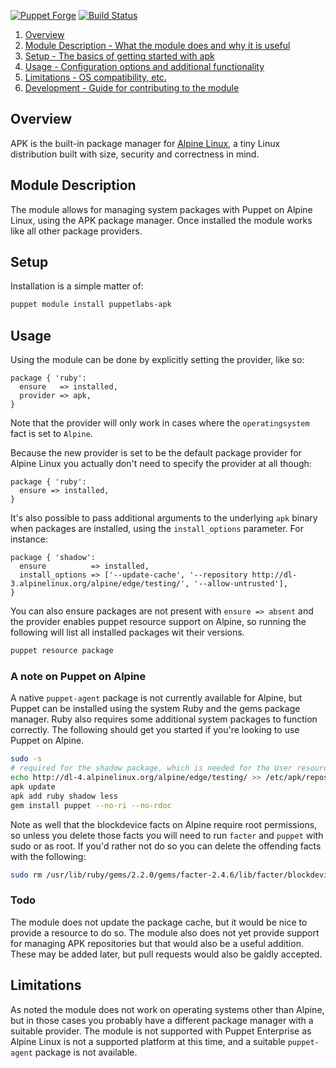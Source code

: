 [![Puppet
Forge](http://img.shields.io/puppetforge/v/puppetlabs/apk.svg)](https://forge.puppetlabs.com/puppetlabs/apk)
[![Build
Status](https://travis-ci.org/puppetlabs/puppetlabs-apk.svg?branch=master)](https://travis-ci.org/puppetlabs/puppetlabs-apk)

1. [Overview](#overview)
2. [Module Description - What the module does and why it is useful](#module-description)
3. [Setup - The basics of getting started with apk](#setup)
4. [Usage - Configuration options and additional functionality](#setup)
5. [Limitations - OS compatibility, etc.](#limitations)
6. [Development - Guide for contributing to the module](#development)

## Overview

APK is the built-in package manager for [Alpine Linux](http://www.alpinelinux.org/), a tiny Linux distribution built with size, security and correctness in mind.

## Module Description

The module allows for managing system packages with Puppet on Alpine Linux, using the APK package manager. Once installed the module works like all other package providers.

## Setup

Installation is a simple matter of:

```bash
puppet module install puppetlabs-apk
```

## Usage

Using the module can be done by explicitly setting the provider, like so:

```puppet
package { 'ruby':
  ensure   => installed,
  provider => apk,
}
```

Note that the provider will only work in cases where the `operatingsystem` fact is set to `Alpine`.

Because the new provider is set to be the default package provider for Alpine Linux you actually don't need to specify the provider at all though:

```puppet
package { 'ruby':
  ensure => installed,
}
```

It's also possible to pass additional arguments to the underlying `apk`
binary when packages are installed, using the `install_options`
parameter. For instance:

```puppet
package { 'shadow':
  ensure          => installed,
  install_options => ['--update-cache', '--repository http://dl-3.alpinelinux.org/alpine/edge/testing/', '--allow-untrusted'],
}
```

You can also ensure packages are not present with `ensure => absent` and the provider enables puppet resource support on Alpine, so running the following will list all installed packages wit their versions.

```bash
puppet resource package
```

### A note on Puppet on Alpine

A native `puppet-agent` package is not currently available for Alpine, but Puppet can be installed using the system Ruby and the gems package manager. Ruby also requires some additional system packages to function correctly. The following should get you started if you're looking to use Puppet on Alpine.

```bash
sudo -s
# required for the shadow package, which is needed for the User resource
echo http://dl-4.alpinelinux.org/alpine/edge/testing/ >> /etc/apk/repositories
apk update
apk add ruby shadow less
gem install puppet --no-ri --no-rdoc
```

Note as well that the blockdevice facts on Alpine require root permissions, so unless you delete those facts you will need to run `facter` and `puppet` with sudo or as root. If you'd rather not do so you can delete the offending facts with the following:

```bash
sudo rm /usr/lib/ruby/gems/2.2.0/gems/facter-2.4.6/lib/facter/blockdevices.rb
```

### Todo

The module does not update the package cache, but it would be nice to provide a resource to do so. The module also does not yet provide support for managing APK repositories but that would also be a useful addition. These may be added later, but pull requests would also be galdly accepted.

## Limitations

As noted the module does not work on operating systems other than Alpine, but in those cases you probably have a different package manager with a suitable provider. The module is not supported with Puppet Enterprise as Alpine Linux is not a supported platform at this time, and a suitable `puppet-agent` package is not available.
